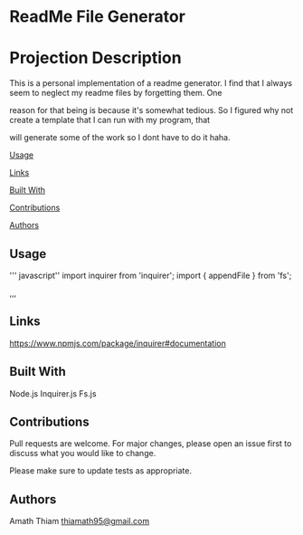 # ReadMe File Generator 

# Projection Description 

This is a personal implementation of a readme generator. I find that I always seem to neglect my readme files by forgetting them. One

reason for that being is because it's somewhat tedious. So I figured why not create a template that I can run with my program, that

will generate some of the work so I dont have to do it haha.


[Usage](#usage)

[Links](#links)


[Built With](#built-with)

[Contributions](#contribtutions)

[Authors](#authors)


## Usage

''' javascript''
import inquirer from 'inquirer';
import { appendFile } from 'fs';

,,,


## Links 
https://www.npmjs.com/package/inquirer#documentation
## Built With 

Node.js
Inquirer.js
Fs.js

## Contributions

Pull requests are welcome. For major changes, please open an issue first to discuss what you would like to change.

Please make sure to update tests as appropriate.

## Authors 
Amath Thiam 
thiamath95@gmail.com